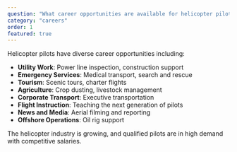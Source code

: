 ```yaml
---
question: "What career opportunities are available for helicopter pilots?"
category: "careers"
order: 1
featured: true
---
```


Helicopter pilots have diverse career opportunities including:

- **Utility Work**: Power line inspection, construction support
- **Emergency Services**: Medical transport, search and rescue
- **Tourism**: Scenic tours, charter flights
- **Agriculture**: Crop dusting, livestock management
- **Corporate Transport**: Executive transportation
- **Flight Instruction**: Teaching the next generation of pilots
- **News and Media**: Aerial filming and reporting
- **Offshore Operations**: Oil rig support

The helicopter industry is growing, and qualified pilots are in high demand with competitive salaries.
